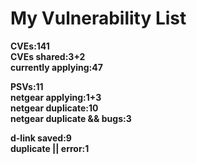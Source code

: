 # **My Vulnerability List**

**CVEs:141**  
**CVEs shared:3+2**  
**currently applying:47**  

**PSVs:11**  
**netgear applying:1+3**  
**netgear duplicate:10**  
**netgear duplicate && bugs:3**   

**d-link saved:9**  
**duplicate || error:1**  
